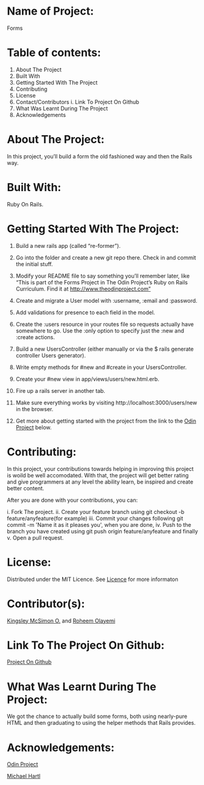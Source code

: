 # Name of Project: 

Forms

# Table of contents:

1. About The Project
2. Built With
3. Getting Started With The Project
4. Contributing
5. License
6. Contact/Contributors
  i. Link To Project On Github
7. What Was Learnt During The Project  
8. Acknowledgements

# About The Project:

In this project, you’ll build a form the old fashioned way and then the Rails way.

# Built With:

Ruby On Rails.

# Getting Started With The Project:

1. Build a new rails app (called “re-former”).

2. Go into the folder and create a new git repo there. Check in and commit the initial stuff.

3. Modify your README file to say something you’ll remember later, like “This is part of the Forms 
Project in The Odin Project’s Ruby on Rails Curriculum. Find it at http://www.theodinproject.com”

4. Create and migrate a User model with :username, :email and :password.

5. Add validations for presence to each field in the model.

6. Create the :users resource in your routes file so requests actually have somewhere to go. Use the :only option to specify just the :new and :create actions.

7. Build a new UsersController (either manually or via the $ rails generate controller Users generator).

8. Write empty methods for #new and #create in your UsersController.

9. Create your #new view in app/views/users/new.html.erb.

10. Fire up a rails server in another tab.

11. Make sure everything works by visiting http://localhost:3000/users/new in the browser.

12. Get more about getting started with the project from the link to the [Odin Project](https://www.theodinproject.com/courses/ruby-on-rails/lessons/forms) below.

# Contributing:

In this project, your contributions towards helping in improving this project is woild be well accomodated. With that, the project will get better rating and give programmers at any level the ability learn, be inspired and create better content.

After you are done with your contributions, you can: 

i.   Fork The project.
ii.  Create your feature branch using git checkout -b feature/anyfeature(for example)
iii. Commit your changes following git commit -m 'Name it as it pleases you', when you are done,
iv.  Push to the branch you have created using git push origin feature/anyfeature and finally
v.   Open a pull request.

# License:

Distributed under the MIT Licence. See [Licence](https://opensource.org/licenses/MIT) for more informaton

# Contributor(s):

[Kingsley McSimon O.](https://github.com/KingsleyMcSimon) and
[Roheem Olayemi](https://github.com/Tekcoder)

# Link To The Project On Github:

[Project On Github](https://github.com/KingsleyMcSimon/re-former)

# What Was Learnt During The Project:

We got the chance to actually build some forms, both using nearly-pure HTML and then graduating to using the helper methods that Rails provides.

# Acknowledgements:

[Odin Project](https://www.theodinproject.com/courses/ruby-on-rails/lessons/forms)

[Michael Hartl](https://www.learnenough.com/ruby-on-rails-4th-edition-tutorial/sign_up)